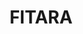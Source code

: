 ---
# This topic lives at
# https://digital.gov/topics/fitara

# Topic Title
title: "FITARA"

# description — keep it short and clear
# summary: ""

# Weight
weight: 1

# For more information on managing topics,
# see https://github.com/GSA/digitalgov.gov/wiki/topics
---
